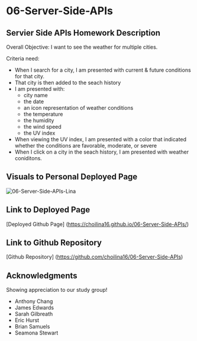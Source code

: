 # 06-Server-Side-APIs

## Servier Side APIs Homework Description

Overall Objective:
I want to see the weather for multiple cities.

Criteria need:
*  When I search for a city, I am presented with current & future conditions for that city. 
*  That city is then added to the seach history
*  I am presented with:
     * city name
     * the date
     * an icon representation of weather conditions
     * the temperature
     * the humidity 
     * the wind speed
     * the UV index
* When viewing the UV index, I am presented with a color that indicated whether the conditions are favorable, moderate, or severe
* When I click on a city in the seach history, I am presented with weather coniditons. 

## Visuals to Personal Deployed Page
![06-Server-Side-APIs-Lina](https://user-images.githubusercontent.com/100983245/161890090-1a7f3242-2fc2-4f38-905d-a298fd8e9c24.png)


## Link to Deployed Page
[Deployed Github Page] (https://choilina16.github.io/06-Server-Side-APIs/)

## Link to Github Repository 
[Github Repository] (https://github.com/choilina16/06-Server-Side-APIs)

## Acknowledgments 
Showing appreciation to our study group! 
* Anthony Chang
* James Edwards
* Sarah Gilbreath
* Eric Hurst
* Brian Samuels
* Seamona Stewart

